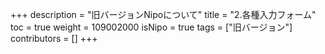 +++
description = "旧バージョンNipoについて"
title = "2.各種入力フォーム"
toc = true
weight = 109002000
isNipo = true
tags = ["旧バージョン"]
contributors = []
+++
